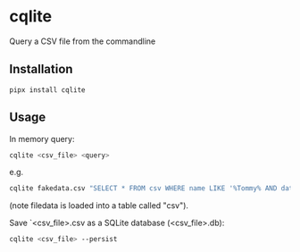 # cqlite

Query a CSV file from the commandline

## Installation

`pipx install cqlite`

## Usage

In memory query:

```sh
cqlite <csv_file> <query>
```

e.g.

```sh
cqlite fakedata.csv "SELECT * FROM csv WHERE name LIKE '%Tommy% AND date_of_birth < '1980-01-01';"
```

(note filedata is loaded into a table called "csv").

Save `<csv_file>.csv as a SQLite database (<csv_file>.db):

```sh
cqlite <csv_file> --persist
```
